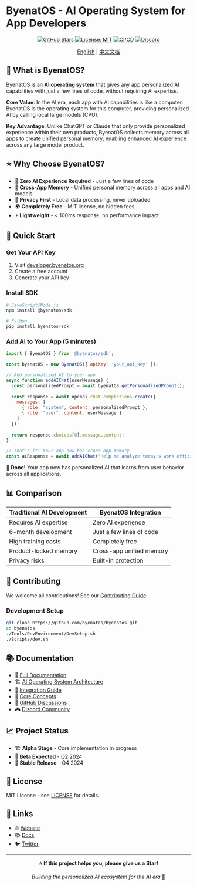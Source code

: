 # ByenatOS - AI Operating System for App Developers

<div align="center">

[![GitHub Stars](https://img.shields.io/github/stars/byenatos/byenatos?style=social)](https://github.com/byenatos/byenatos)
[![License: MIT](https://img.shields.io/badge/License-MIT-yellow.svg)](https://opensource.org/licenses/MIT)
[![CI/CD](https://github.com/byenatos/byenatos/workflows/CI/badge.svg)](https://github.com/byenatos/byenatos/actions)
[![Discord](https://img.shields.io/discord/1234567890?color=7289da&label=Discord&logo=discord&logoColor=white)](https://discord.gg/byenatos)

[English](README.md) | [中文文档](README.zh.md)

</div>

## 🚀 What is ByenatOS?

ByenatOS is an **AI operating system** that gives any app personalized AI capabilities with just a few lines of code, without requiring AI expertise.

**Core Value**: In the AI era, each app with AI capabilities is like a computer. ByenatOS is the operating system for this computer, providing personalized AI by calling local large models (CPU).

**Key Advantage**: Unlike ChatGPT or Claude that only provide personalized experience within their own products, ByenatOS collects memory across all apps to create unified personal memory, enabling enhanced AI experience across any large model product.

## ⭐ Why Choose ByenatOS?

- 🚀 **Zero AI Experience Required** - Just a few lines of code
- 🎯 **Cross-App Memory** - Unified personal memory across all apps and AI models
- 🔐 **Privacy First** - Local data processing, never uploaded
- 🌍 **Completely Free** - MIT license, no hidden fees
- ⚡ **Lightweight** - < 100ms response, no performance impact

## 🚀 Quick Start

### Get Your API Key
1. Visit [developer.byenatos.org](https://developer.byenatos.org)
2. Create a free account
3. Generate your API key

### Install SDK
```bash
# JavaScript/Node.js
npm install @byenatos/sdk

# Python
pip install byenatos-sdk
```

### Add AI to Your App (5 minutes)
```javascript
import { ByenatOS } from '@byenatos/sdk';

const byenatOS = new ByenatOS({ apiKey: 'your_api_key' });

// Add personalized AI to your app
async function addAIChat(userMessage) {
  const personalizedPrompt = await byenatOS.getPersonalizedPrompt();
  
  const response = await openai.chat.completions.create({
    messages: [
      { role: "system", content: personalizedPrompt },
      { role: "user", content: userMessage }
    ]
  });
  
  return response.choices[0].message.content;
}

// That's it! Your app now has cross-app memory
const aiResponse = await addAIChat("Help me analyze today's work efficiency");
```

**🎉 Done!** Your app now has personalized AI that learns from user behavior across all applications.

## 📊 Comparison

| Traditional AI Development | ByenatOS Integration |
|---------------------------|---------------------|
| Requires AI expertise | Zero AI experience |
| 6-month development | Just a few lines of code |
| High training costs | Completely free |
| Product-locked memory | Cross-app unified memory |
| Privacy risks | Built-in protection |

## 🤝 Contributing

We welcome all contributions! See our [Contributing Guide](CONTRIBUTING.md).

### Development Setup

```bash
git clone https://github.com/byenatos/byenatos.git
cd byenatos
./Tools/DevEnvironment/DevSetup.sh
./Scripts/dev.sh
```

## 📚 Documentation

- 📖 [Full Documentation](https://docs.byenatos.org)
- 🏗️ [AI Operating System Architecture](Documentation/en/Architecture/AIOperatingSystemArchitecture.md)
- 🚀 [Integration Guide](Documentation/en/DeveloperGuide/IntegrationGuide.md)
- 🧠 [Core Concepts](Documentation/en/UserGuide/CoreConcepts.md)
- 💬 [GitHub Discussions](https://github.com/byenatos/byenatos/discussions)
- 🎮 [Discord Community](https://discord.gg/byenatos)

## 📈 Project Status

- 🏗️ **Alpha Stage** - Core implementation in progress
- 📅 **Beta Expected** - Q2 2024
- 🎯 **Stable Release** - Q4 2024

## 📄 License

MIT License - see [LICENSE](LICENSE) for details.

## 🔗 Links

- 🌐 [Website](https://byenatos.org)
- 📚 [Docs](https://docs.byenatos.org)
- 🐦 [Twitter](https://twitter.com/ByenatOS)

---

<div align="center">

**⭐ If this project helps you, please give us a Star!**

*Building the personalized AI ecosystem for the AI era* 🚀

</div>
